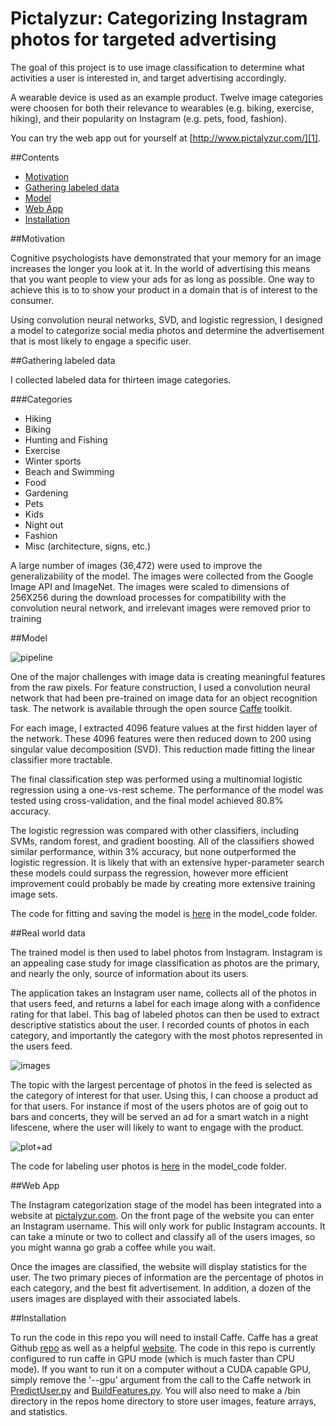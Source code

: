 # Pictalyzur: Categorizing Instagram photos for targeted advertising

The goal of this project is to use image classification to determine what activities a user is interested in, and target advertising accordingly.  

A wearable device is used as an example product.  Twelve image categories were choosen for both their relevance to wearables (e.g. biking, exercise, hiking), and their popularity on Instagram (e.g. pets, food, fashion). 

You can try the web app out for yourself at [http://www.pictalyzur.com/][1].

##Contents
* [Motivation](#motivation)
* [Gathering labeled data](#gld)
* [Model](#model)
* [Web App](#webapp)
* [Installation](#installation)

<a name="motivation"/>
##Motivation

Cognitive psychologists have demonstrated that your memory for an image increases the longer you look at it.  In the world of advertising this means that you want people to view your ads for as long as possible.  One way to achieve this is to to show your product in a domain that is of interest to the consumer.  

Using convolution neural networks, SVD, and logistic regression, I designed a model to categorize social media photos and determine the advertisement that is most likely to engage a specific user.

<a name="gld"/>
##Gathering labeled data

I collected labeled data for thirteen image categories.

###Categories
* Hiking
* Biking
* Hunting and Fishing
* Exercise
* Winter sports
* Beach and Swimming
* Food
* Gardening
* Pets
* Kids
* Night out
* Fashion
* Misc (architecture, signs, etc.)

A large number of images (36,472) were used to improve the generalizability of the model.  The images were collected from the Google Image API and ImageNet.  The images were scaled to dimensions of 256X256 during the download processes for compatibility with the convolution neural network, and irrelevant images were removed prior to training

<a name="model"/>
##Model

![pipeline](https://github.com/wbush008/Pictalyzur/blob/master/imgs/pipeline.png)

One of the major challenges with image data is creating meaningful features from the raw pixels.  For feature construction, I used a convolution neural network that had been pre-trained on image data for an object recognition task.  The network is available through the open source [Caffe][2] toolkit.  

For each image, I extracted 4096 feature values at the first hidden layer of the network.  These 4096 features were then reduced down to 200 using singular value decomposition (SVD).  This reduction made fitting the linear classifier more tractable.

The final classification step was performed using a multinomial logistic regression using a one-vs-rest scheme.  The performance of the model was tested using cross-validation, and the final model achieved 80.8% accuracy.  

The logistic regression was compared with other classifiers, including SVMs, random forest, and gradient boosting.  All of the classifiers showed similar performance, within 3% accuracy, but none outperformed the logistic regression.  It is likely that with an extensive hyper-parameter search these models could surpass the regression, however more efficient improvement could probably be made by creating more extensive training image sets.  

The code for fitting and saving the model is [here][3] in the model_code folder.

<a name="rwd"/>
##Real world data

The trained model is then used to label photos from Instagram.  Instagram is an appealing case study for image classification as photos are the primary, and nearly the only, source of information about its users.

The application takes an Instagram user name, collects all of the photos in that users feed, and returns a label for each image along with a confidence rating for that label.  This bag of labeled photos can then be used to extract descriptive statistics about the user.  I recorded counts of photos in each category, and importantly the category with the most photos represented in the users feed.  

![images](https://github.com/wbush008/Pictalyzur/blob/master/imgs/imcats.png)

The topic with the largest percentage of photos in the feed is selected as the category of interest for that user.  Using this, I can choose a product ad for that users.  For instance if most of the users photos are of goig out to bars and concerts, they will be served an ad for a smart watch in a night lifescene, where the user will likely to want to engage with the product.  

![plot+ad](https://github.com/wbush008/Pictalyzur/blob/master/imgs/jt_ad.png)

The code for labeling user photos is [here][4] in the model_code folder.

<a name="webapp"/>
##Web App

The Instagram categorization stage of the model has been integrated into a website at [pictalyzur.com][1].  On the front page of the website you can enter an Instagram username.  This will only work for public Instagram accounts.  It can take a minute or two to collect and classify all of the users images, so you might wanna go grab a coffee while you wait.

Once the images are classified, the website will display statistics for the user.  The two primary pieces of information are the percentage of photos in each category, and the best fit advertisement.  In addition, a dozen of the users images are displayed with their associated labels.  

<a name="installation"/>
##Installation

To run the code in this repo you will need to install Caffe.  Caffe has a great Github [repo][5] as well as a helpful [website][2].  The code in this repo is currently configured to run caffe in GPU mode (which is much faster than CPU mode).  If you want to run it on a computer without a CUDA capable GPU, simply remove the '--gpu' argument from the call to the Caffe network in [PredictUser.py][6] and [BuildFeatures.py][7].  You will also need to make a /bin directory in the repos home directory to store user images, feature arrays, and statistics.


[1]: http://www.pictalyzur.com/ "pictalyzur"
[2]: http://caffe.berkeleyvision.org/ "caffe"
[3]: https://github.com/wbush008/Pictalyzur/blob/master/model_code/BuildModel.py "BuildModel.py"
[4]: https://github.com/wbush008/Pictalyzur/blob/master/model_code/PredictUser.py "PredictUser.py"
[5]: https://github.com/BVLC/caffe "caffe github"
[6]: https://github.com/wbush008/Pictalyzur/blob/master/model_code/PredictUser.py "PredictUser.py"
[7]: https://github.com/wbush008/Pictalyzur/blob/master/model_code/BuildFeatures.py "BuildFeatures.py"
